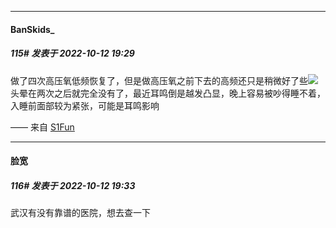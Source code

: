 

*****

####  BanSkids_  
##### 115#       发表于 2022-10-12 19:29

做了四次高压氧低频恢复了，但是做高压氧之前下去的高频还只是稍微好了些<img src="https://static.saraba1st.com/image/smiley/face2017/009.gif" referrerpolicy="no-referrer">
头晕在两次之后就完全没有了，最近耳鸣倒是越发凸显，晚上容易被吵得睡不着，入睡前面部较为紧张，可能是耳鸣影响

—— 来自 [S1Fun](https://s1fun.koalcat.com)



*****

####  脸宽  
##### 116#       发表于 2022-10-12 19:33

武汉有没有靠谱的医院，想去查一下

